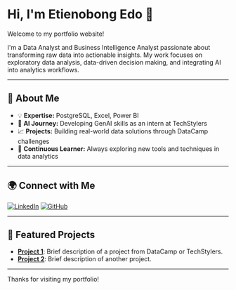 # Hi, I'm Etienobong Edo 👋

Welcome to my portfolio website!

I'm a Data Analyst and Business Intelligence Analyst passionate about transforming raw data into actionable insights. My work focuses on exploratory data analysis, data-driven decision making, and integrating AI into analytics workflows.

---

## 🚀 About Me

- 💡 **Expertise:** PostgreSQL, Excel, Power BI  
- 🤖 **AI Journey:** Developing GenAI skills as an intern at TechStylers  
- 📈 **Projects:** Building real-world data solutions through DataCamp challenges  
- 🌱 **Continuous Learner:** Always exploring new tools and techniques in data analytics

---

## 🌍 Connect with Me

[![LinkedIn](https://img.shields.io/badge/LinkedIn-blue?logo=linkedin&logoColor=white)](https://www.linkedin.com/in/etienobong-edo-b03898101/)
[![GitHub](https://img.shields.io/badge/GitHub-181717?logo=github&logoColor=white)](https://github.com/etienobongedo)

---

## 📂 Featured Projects

- **[Project 1](#)**: Brief description of a project from DataCamp or TechStylers.
- **[Project 2](#)**: Brief description of another project.

<!-- Add more projects as you complete them! -->

---

Thanks for visiting my portfolio!
